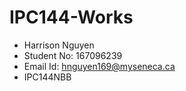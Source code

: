 # IPC144-Works
- Harrison Nguyen
- Student No: 167096239
- Email Id: hnguyen169@myseneca.ca
- IPC144NBB
